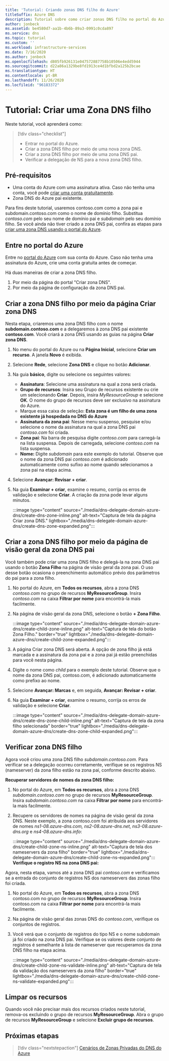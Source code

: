 ```yaml
---
title: 'Tutorial: Criando zonas DNS filho do Azure'
titleSuffix: Azure DNS
description: Tutorial sobre como criar zonas DNS filho no portal do Azure.
author: jonbeck
ms.assetid: be4580d7-aa1b-4b6b-89a3-0991c0cda897
ms.service: dns
ms.topic: tutorial
ms.custom: ''
ms.workload: infrastructure-services
ms.date: 7/16/2020
ms.author: jonbeck
ms.openlocfilehash: d805fb926131e047572887758b10506e4edd5944
ms.sourcegitcommit: d22a86a1329be8fd1913ce4d1bfbd2a125b2bcae
ms.translationtype: HT
ms.contentlocale: pt-BR
ms.lasthandoff: 11/26/2020
ms.locfileid: "96183372"
---
```

# <a name="tutorial-creating-a-new-child-dns-zone"></a>Tutorial: Criar uma Zona DNS filho

Neste tutorial, você aprenderá como: 

> [!div class="checklist"]
> * Entrar no portal do Azure.
> * Criar a zona DNS filho por meio de uma nova zona DNS.
> * Criar a zona DNS filho por meio de uma zona DNS pai.
> * Verificar a delegação de NS para a nova zona DNS filho.



## <a name="prerequisites"></a>Pré-requisitos

* Uma conta do Azure com uma assinatura ativa.  Caso não tenha uma conta, você pode [criar uma conta gratuitamente](https://azure.microsoft.com/free/?WT.mc_id=A261C142F).
* Zona DNS do Azure pai existente.  

Para fins deste tutorial, usaremos contoso.com como a zona pai e subdomain.contoso.com como o nome de domínio filho.  Substitua *contoso.com* pelo seu nome de domínio pai e *subdomain* pelo seu domínio filho.  Se você ainda não tiver criado a zona DNS pai, confira as etapas para [criar uma zona DNS usando o portal do Azure](./dns-getstarted-portal.md#create-a-dns-zone). 


## <a name="sign-in-to-azure-portal"></a>Entre no portal do Azure

Entre no [portal do Azure](https://portal.azure.com/) com sua conta do Azure.
Caso não tenha uma assinatura do Azure, crie uma conta gratuita antes de começar.

Há duas maneiras de criar a zona DNS filho.
1.  Por meio da página do portal "Criar zona DNS".
1.  Por meio da página de configuração da zona DNS pai.


## <a name="create-child-dns-zone-via-create-dns-zone"></a>Criar a zona DNS filho por meio da página Criar zona DNS

Nesta etapa, criaremos uma zona DNS filho com o nome **subdomain.contoso.com** e a delegaremos à zona DNS pai existente **contoso.com**. Você criará a zona DNS usando as guias na página **Criar zona DNS**.
1.  No menu do portal do Azure ou na **Página Inicial**, selecione **Criar um recurso**. A janela **Novo** é exibida.
1.  Selecione **Rede**, selecione **Zona DNS** e clique no botão **Adicionar**.

1.  Na guia **básico**, digite ou selecione os seguintes valores:
    * **Assinatura**: Selecione uma assinatura na qual a zona será criada.
    * **Grupo de recursos**: Insira seu Grupo de recursos existente ou crie um selecionando **Criar**. Depois, insira *MyResourceGroup* e selecione **OK**. O nome do grupo de recursos deve ser exclusivo na assinatura do Azure.
    * Marque essa caixa de seleção: **Esta zona é um filho de uma zona existente já hospedada no DNS do Azure**
    * **Assinatura da zona pai**: Nesse menu suspenso, pesquise e/ou selecione o nome da assinatura na qual a zona DNS pai *contoso.com* foi criada.
    * **Zona pai**: Na barra de pesquisa digite *contoso.com* para carregá-la na lista suspensa. Depois de carregada, selecione *contoso.com* na lista suspensa.
    * **Nome:** Digite *subdomain* para este exemplo do tutorial. Observe que o nome da zona DNS pai *contoso.com* é adicionado automaticamente como sufixo ao nome quando selecionamos a zona pai na etapa acima.

1. Selecione **Avançar: Revisar + criar**.
1. Na guia **Examinar + criar**, examine o resumo, corrija os erros de validação e selecione **Criar**.
A criação da zona pode levar alguns minutos.

 
    :::image type="content" source="./media/dns-delegate-domain-azure-dns/create-dns-zone-inline.png" alt-text="Captura de tela da página Criar zona DNS." lightbox="./media/dns-delegate-domain-azure-dns/create-dns-zone-expanded.png":::

## <a name="create-child-dns-zone-via-parent-dns-zone-overview-page"></a>Criar a zona DNS filho por meio da página de visão geral da zona DNS pai
Você também pode criar uma zona DNS filho e delegá-la na zona DNS pai usando o botão **Zona Filho** na página de visão geral da zona pai. O uso desse botão ocasiona o preenchimento automático prévio dos parâmetros do pai para a zona filho. 

1.  No portal do Azure, em **Todos os recursos**, abra a zona DNS *contoso.com* no grupo de recursos **MyResourceGroup**. Insira *contoso.com* na caixa **Filtrar por nome** para encontrá-la mais facilmente.
1.  Na página de visão geral da zona DNS, selecione o botão **+ Zona Filho**.

      :::image type="content" source="./media/dns-delegate-domain-azure-dns/create-child-zone-inline.png" alt-text="Captura de tela do botão Zona Filho." border="true" lightbox="./media/dns-delegate-domain-azure-dns/create-child-zone-expanded.png":::

1.  A página Criar zona DNS será aberta. A opção de zona filho já está marcada e a assinatura da zona pai e a zona pai já estão preenchidas para você nesta página.
1.  Digite o nome como *child* para o exemplo deste tutorial. Observe que o nome da zona DNS pai, contoso.com, é adicionado automaticamente como prefixo ao nome.
1.  Selecione **Avançar: Marcas** e, em seguida, **Avançar: Revisar + criar**.
1.  Na guia **Examinar + criar**, examine o resumo, corrija os erros de validação e selecione **Criar**.

    :::image type="content" source="./media/dns-delegate-domain-azure-dns/create-dns-zone-child-inline.png" alt-text="Captura de tela da zona filho selecionada" border="true"  lightbox="./media/dns-delegate-domain-azure-dns/create-dns-zone-child-expanded.png":::
## <a name="verify-child-dns-zone"></a>Verificar zona DNS filho
Agora você criou uma zona DNS filho *subdomain.contoso.com*. Para verificar se a delegação ocorreu corretamente, verifique se os registros NS (nameserver) da zona filho estão na zona pai, conforme descrito abaixo.  

**Recuperar servidores de nomes da zona DNS filho:**

1.  No portal do Azure, em **Todos os recursos**, abra a zona DNS *subdomain.contoso.com* no grupo de recursos **MyResourceGroup**. Insira *subdomain.contoso.com* na caixa **Filtrar por nome** para encontrá-la mais facilmente.
1.  Recupere os servidores de nomes na página de visão geral da zona DNS. Neste exemplo, a zona contoso.com foi atribuída aos servidores de nomes *ns1-08.azure-dns.com, ns2-08.azure-dns.net, ns3-08.azure-dns.org* e *ns4-08.azure-dns.info*:

      :::image type="content" source="./media/dns-delegate-domain-azure-dns/create-child-zone-ns-inline.png" alt-text="Captura de tela dos nameservers da zona filho" border="true" lightbox="./media/dns-delegate-domain-azure-dns/create-child-zone-ns-expanded.png":::
**Verifique o registro NS na zona DNS pai:**

Agora, nesta etapa, vamos até a zona DNS pai *contoso.com* e verificamos se a entrada do conjunto de registros NS dos nameservers das zonas filho foi criada.

1. No portal do Azure, em **Todos os recursos**, abra a zona DNS contoso.com no grupo de recursos **MyResourceGroup**. Insira contoso.com na caixa **Filtrar por nome** para encontrá-la mais facilmente.
1.  Na página de visão geral das zonas DNS do *contoso.com*, verifique os conjuntos de registros.
1.  Você verá que o conjunto de registros do tipo NS e o nome subdomain já foi criado na zona DNS pai. Verifique se os valores deste conjunto de registros é semelhante à lista de nameserver que recuperamos da zona DNS filho na etapa acima.

     :::image type="content" source="./media/dns-delegate-domain-azure-dns/create-child-zone-ns-validate-inline.png" alt-text="Captura de tela da validação dos nameservers da zona filho" border="true" lightbox="./media/dns-delegate-domain-azure-dns/create-child-zone-ns-validate-expanded.png":::
## <a name="clean-up-resources"></a>Limpar os recursos
Quando você não precisar mais dos recursos criados neste tutorial, remova-os excluindo o grupo de recursos **MyResourceGroup**. Abra o grupo de recursos **MyResourceGroup** e selecione **Excluir grupo de recursos**.



## <a name="next-steps"></a>Próximas etapas

> [!div class="nextstepaction"]
> [Cenários de Zonas Privadas do DNS do Azure](private-dns-scenarios.md)